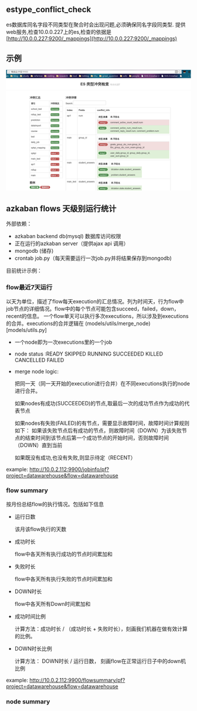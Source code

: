 ## estype_conflict_check


es数据库同名字段不同类型在聚合时会出现问题,必须确保同名字段同类型. 提供web服务,检查10.0.0.227上的es,检查的依据是[http://10.0.0.227:9200/_mappings](http://10.0.0.227:9200/_mappings)

## 示例

![alt text](Screenshot.png "screenshot")


## azkaban flows 天级别运行统计

外部依赖：

- azkaban backend db(mysql) 数据库访问权限
- 正在运行的azkaban server（提供ajax api 调用）
- mongodb (储存)
- crontab job.py（每天需要运行一次job.py并将结果保存到mongodb)

目前统计示例：

### flow最近7天运行

以天为单位，描述了flow每天execution的汇总情况。列为时间天，行为flow中job节点的详细情况。flow中的每个节点可能包含succeed，failed，down，recent的信息。
一个flow单天可以执行多次executions，所以涉及到executions的合并。executions的合并逻辑在 (models/utils/merge_node)[models/utils.py]

- 一个node即为一次executions里的一个job
- node status :READY SKIPPED RUNNING SUCCEEDED KILLED CANCELLED FAILED
- merge node logic:

    把同一天（同一天开始的execution进行合并）在不同executions执行的node进行合并。

    如果nodes有成功(SUCCEEDED)的节点,取最后一次的成功节点作为成功的代表节点

    如果nodes有失败(FAILED)的有节点，需要显示故障时间，故障时间计算规则如下：
    如果该失败节点后有成功的节点，则故障时间（DOWN）为该失败节点的结束时间到该节点后第一个成功节点的开始时间，否则故障时间（DOWN）直到当前

    如果既没有成功,也没有失败,则显示待定（RECENT）

example: http://10.0.2.112:9900/jobinfo/pf?project=datawarehouse&flow=datawarehouse

### flow summary

按月份总结flow的执行情况。包括如下信息

- 运行日数

    该月该flow执行的天数
- 成功时长

    flow中各天所有执行成功的节点时间累加和
- 失败时长

    flow中各天所有执行失败的节点时间累加和
- DOWN时长

    flow中各天所有Down时间累加和
- 成功时间比例

    计算方法：成功时长 / （成功时长 + 失败时长），刻画我们机器在做有效计算的比例。
- DOWN时长比例

    计算方法： DOWN时长 / 运行日数， 刻画flow在正常运行日子中的down机比例



example: http://10.0.2.112:9900/flowsummary/pf?project=datawarehouse&flow=datawarehouse

### node summary
